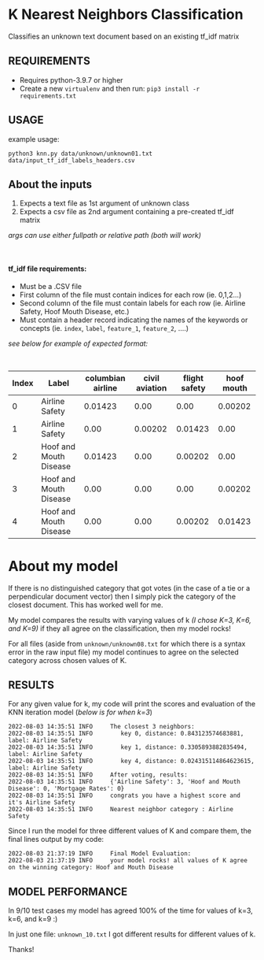 # K Nearest Neighbors Classification

Classifies an unknown text document based on an existing tf_idf matrix 



## REQUIREMENTS
- Requires python-3.9.7 or higher
- Create a new `virtualenv` and then run:
`pip3 install -r requirements.txt`



## USAGE
example usage:

`python3 knn.py data/unknown/unknown01.txt data/input_tf_idf_labels_headers.csv`

## About the inputs
1. Expects a text file as 1st argument of unknown class
2. Expects a csv file as 2nd argument containing a pre-created tf_idf matrix

_args can use either fullpath or relative path (both will work)_ 

<br/>

#### tf_idf file requirements:
- Must be a .CSV file 
- First column of the file must contain indices for each row (ie. 0,1,2...)
- Second column of the file must contain labels for each row (ie. Airline Safety, Hoof Mouth Disease, etc.)
- Must contain a header record indicating the names of the keywords or concepts (ie. `index`, `label`, `feature_1`, `feature_2`, ....)

_see below for example of expected format:_


<br/>


| Index  | Label | columbian airline  | civil aviation | flight safety  | hoof mouth |
| ------------- | ------------- | ------------- | ------------- | ------------- | ------------- |
| 0  | Airline Safety  | 0.01423 | 0.00 | 0.00 | 0.00202 |
| 1  | Airline Safety  | 0.00 | 0.00202 | 0.01423 | 0.00 |
| 2  | Hoof and Mouth Disease  | 0.01423 | 0.00 | 0.00202 | 0.00 |
| 3  | Hoof and Mouth Disease  | 0.00 | 0.00 | 0.00 | 0.00202 |
| 4  | Hoof and Mouth Disease  | 0.00 | 0.00 | 0.00202 | 0.01423 |


# About my model
If there is no distinguished category that got votes (in the case of a tie or a perpendicular document vector) then I simply pick the category of the closest document. This has worked well for me.

My model compares the results with varying values of k _(I chose K=3, K=6, and K=9)_ if they all agree on the classification, then my model rocks! 

For all files (aside from `unknown/unknown08.txt` for which there is a syntax error in the raw input file) my model continues to agree on the selected category across chosen values of K.


## RESULTS
For any given value for k, my code will print the scores and evaluation of the KNN iteration model (_below is for when k=3_)
```
2022-08-03 14:35:51 INFO     The closest 3 neighbors:
2022-08-03 14:35:51 INFO     	key 0, distance: 0.843123574683881, label: Airline Safety
2022-08-03 14:35:51 INFO     	key 1, distance: 0.3305893882835494, label: Airline Safety
2022-08-03 14:35:51 INFO     	key 4, distance: 0.024315114864623615, label: Airline Safety
2022-08-03 14:35:51 INFO     After voting, results:
2022-08-03 14:35:51 INFO     {'Airline Safety': 3, 'Hoof and Mouth Disease': 0, 'Mortgage Rates': 0}
2022-08-03 14:35:51 INFO     congrats you have a highest score and it's Airline Safety
2022-08-03 14:35:51 INFO     Nearest neighbor category : Airline Safety
```

Since I run the model for three different values of K and compare them, the final lines output by my code:
```
2022-08-03 21:37:19 INFO     Final Model Evaluation:
2022-08-03 21:37:19 INFO     your model rocks! all values of K agree on the winning category: Hoof and Mouth Disease
```

## MODEL PERFORMANCE

In 9/10 test cases my model has agreed 100% of the time for values of k=3, k=6, and k=9 :)


In just one file: `unknown_10.txt` I got different results for different values of k.

Thanks!
